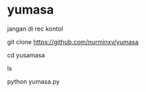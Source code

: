 # yumasa
jangan di rec kontol 



git clone https://github.com/nurminxv/yumasa

cd yusamasa

ls

python yumasa.py
